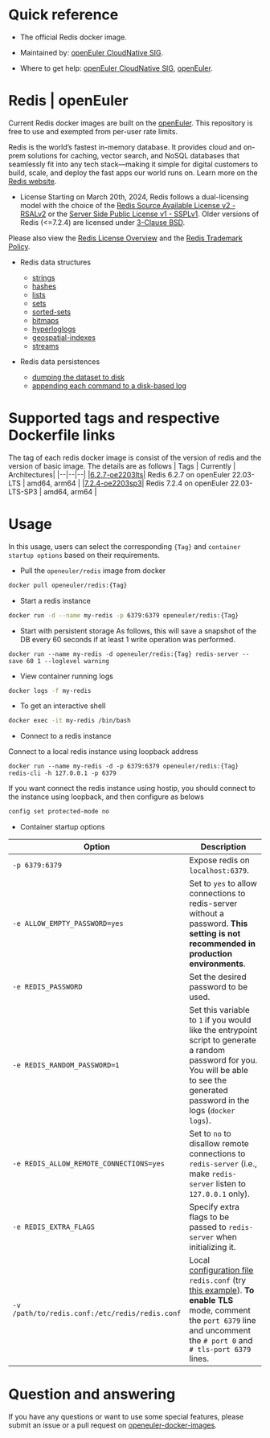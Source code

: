 # Quick reference

- The official Redis docker image.

- Maintained by: [openEuler CloudNative SIG](https://gitee.com/openeuler/cloudnative).

- Where to get help: [openEuler CloudNative SIG](https://gitee.com/openeuler/cloudnative), [openEuler](https://gitee.com/openeuler/community).
# Redis | openEuler
Current Redis docker images are built on the [openEuler](https://repo.openeuler.org/). This repository is free to use and exempted from per-user rate limits.

Redis is the world’s fastest in-memory database. It provides cloud and on-prem solutions for caching, vector search, and NoSQL databases that seamlessly fit into any tech stack—making it simple for digital customers to build, scale, and deploy the fast apps our world runs on. Learn more on the [Redis website](https://redis.io/about/)⁠.

- License
Starting on March 20th, 2024, Redis follows a dual-licensing model with the choice of the [Redis Source Available License v2 - RSALv2](https://redis.io/legal/rsalv2-agreement/)⁠ or the [Server Side Public License v1 - SSPLv1](https://redis.io/legal/server-side-public-license-sspl/)⁠. Older versions of Redis (<=7.2.4) are licensed under ⁠[3-Clause BSD](https://opensource.org/license/bsd-3-clause).

Please also view the ⁠[Redis License Overview](https://redis.io/legal/licenses/) and the [Redis Trademark Policy](https://redis.io/legal/trademark-policy/)⁠.

- Redis data structures

	- [strings](https://redis.io/docs/latest/develop/data-types/strings/)
	- [hashes](https://redis.io/docs/latest/develop/data-types/hashes/)
	- [lists](https://redis.io/glossary/lists-in-redis/)
	- [sets](https://redis.io/docs/latest/develop/data-types/sets/)
	- [sorted-sets](https://redis.io/docs/latest/develop/data-types/sorted-sets/)
	- [bitmaps](https://redis.io/docs/latest/develop/data-types/bitmaps/)
	- [hyperloglogs](https://redis.io/docs/latest/develop/data-types/probabilistic/hyperloglogs/)
	- [geospatial-indexes](https://redis.io/glossary/geospatial-indexing/)
	- [streams](https://redis.io/docs/latest/develop/data-types/streams/)

- Redis data persistences

	- [dumping the dataset to disk](https://redis.io/docs/latest/operate/oss_and_stack/management/persistence/#snapshotting)
	- [appending each command to a disk-based log](https://redis.io/docs/latest/operate/oss_and_stack/management/persistence/#append-only-file)
# Supported tags and respective Dockerfile links
The tag of each redis docker image is consist of the version of redis and the version of basic image. The details are as follows
| Tags | Currently |  Architectures|
|--|--|--|
|[6.2.7-oe2203lts](https://gitee.com/openeuler/openeuler-docker-images/blob/master/redis/6.2.7/22.03-lts/Dockerfile)| Redis 6.2.7 on openEuler 22.03-LTS | amd64, arm64 |
  |[7.2.4-oe2203sp3](https://gitee.com/openeuler/openeuler-docker-images/blob/master/redis/7.2.4/22.03-lts-sp3/Dockerfile)| Redis 7.2.4 on openEuler 22.03-LTS-SP3 | amd64, arm64 |

# Usage
In this usage, users can select the corresponding `{Tag}` and `container startup options` based on their requirements.

- Pull the `openeuler/redis` image from docker
```bash
docker pull openeuler/redis:{Tag}
```
- Start a redis instance

```bash
docker run -d --name my-redis -p 6379:6379 openeuler/redis:{Tag}
```
- Start with persistent storage
As follows, this will save a snapshot of the DB every 60 seconds if at least 1 write operation was performed.
```shell
docker run --name my-redis -d openeuler/redis:{Tag} redis-server --save 60 1 --loglevel warning
```

- View container running logs

```bash
docker logs -f my-redis
```
- To get an interactive shell

```bash
docker exec -it my-redis /bin/bash
```

- Connect to a redis instance

Connect to a local redis instance using loopback address
```shell
docker run --name my-redis -d -p 6379:6379 openeuler/redis:{Tag}
redis-cli -h 127.0.0.1 -p 6379
```
If you want connect the redis instance using hostip, you should connect to the instance using loopback,
and then configure as belows

```bash
config set protected-mode no
```

- Container startup options

| Option | Description |
|--|--|
| `-p 6379:6379`	 | Expose redis on `localhost:6379`. |
| `-e ALLOW_EMPTY_PASSWORD=yes`	 | Set to `yes` to allow connections to redis-server without a password. **This setting is not recommended in production environments**. |
| `-e REDIS_PASSWORD`	 | Set the desired password to be used. |
| `-e REDIS_RANDOM_PASSWORD=1` | Set this variable to `1` if you would like the entrypoint script to generate a random password for you. You will be able to see the generated password in the logs (`docker logs`). |
| `-e REDIS_ALLOW_REMOTE_CONNECTIONS=yes`	 | Set to `no` to disallow remote connections to `redis-server` (i.e., make `redis-server` listen to `127.0.0.1` only). |
| `-e REDIS_EXTRA_FLAGS`	 | 	Specify extra flags to be passed to `redis-server` when initializing it. |
| `-v /path/to/redis.conf:/etc/redis/redis.conf`	 | Local [configuration file](https://redis.io/docs/latest/operate/oss_and_stack/management/config/) `redis.conf` (try [this example](https://git.launchpad.net/~ubuntu-docker-images/ubuntu-docker-images/+git/redis/plain/examples/config/redis.conf?h=6.2-22.04)⁠). **To enable TLS** mode, comment the `port 6379` line and uncomment the `# port 0` and `# tls-port 6379` lines. |



# Question and answering
If you have any questions or want to use some special features, please submit an issue or a pull request on [openeuler-docker-images](https://gitee.com/openeuler/openeuler-docker-images).